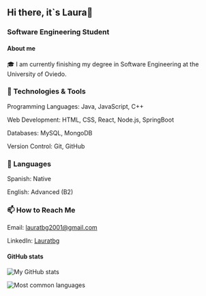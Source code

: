 ## Hi there, it`s Laura👋

### Software Engineering Student

#### About me
🎓 I am currently finishing my degree in Software Engineering  at the University of Oviedo.

### 🔧 Technologies & Tools
Programming Languages: Java, JavaScript, C++

Web Development: HTML, CSS, React, Node.js, SpringBoot

Databases: MySQL, MongoDB

Version Control: Git, GitHub

### 💬 Languages
Spanish: Native

English: Advanced (B2)

### 📫 How to Reach Me
Email: lauratbg2001@gmail.com

LinkedIn: [Lauratbg](https://www.linkedin.com/in/lauratbg)

#### GitHub stats
![My GitHub stats](https://github-readme-stats.vercel.app/api?username=lauratbg&show_icons=true&theme=radical)

![Most common languages](https://github-readme-stats.vercel.app/api/top-langs/?username=lauratbg&layout=compact&theme=radical)

<!--
**lauratbg/lauratbg** is a ✨ _special_ ✨ repository because its `README.md` (this file) appears on your GitHub profile.

Here are some ideas to get you started:

- 🔭 I’m currently working on ...
- 🌱 I’m currently learning ...
- 👯 I’m looking to collaborate on ...
- 🤔 I’m looking for help with ...
- 💬 Ask me about ...
- 📫 How to reach me: ...
- 😄 Pronouns: ...
- ⚡ Fun fact: ...
-->
